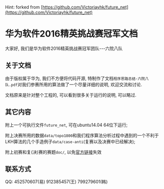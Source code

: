 Hint: forked from [https://github.com/Victoriayhk/future_net](https://github.com/Victoriayhk/future_net)

华为软件2016精英挑战赛冠军文档
==============================

大家好, 我们是华为软件2016精英挑战赛冠军团队---六院八队

## 关于文档

由于版权属于华为, 我们不方便将代码开源, 特制作了文档`程序思路总结-六院八队.pdf`对我们参赛所用的算法做了一个尽量详细的说明, 欢迎交流和讨论.

文档原来是针对整个工程的, 可以看到很多关于运行的说明, 可以略过.

## 其它内容

附上一个可执行文件`future_net`, 可在ubuntu14.04 64位下运行;

附上决赛所用的数据`data/topo1800`和我们程序算法分析过程中遇到的一个不利于LKH算法的几个手造例子`data/case-anti`(复赛以及决赛中已经解决);

附上初赛和复(决)赛的赛题`doc/`, 以免[官方链接](http://codecraft.huawei.com/home/detail)失效

## 联系方式

QQ: 452570607(易) 912385457(王) 799279601(韩)
